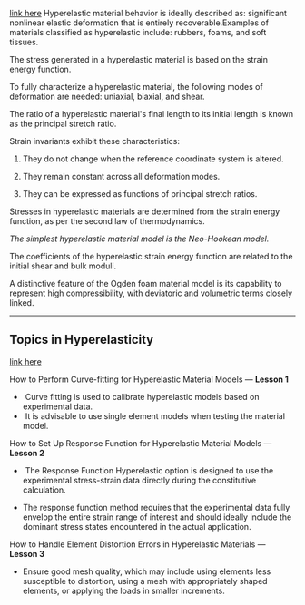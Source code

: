 [link here](https://innovationspace.ansys.com/product/hyperelasticity/)
Hyperelastic material behavior is ideally described as: significant nonlinear elastic deformation that is entirely recoverable.Examples of materials classified as hyperelastic include: rubbers, foams, and soft tissues.

The stress generated in a hyperelastic material is based on the strain energy function.

To fully characterize a hyperelastic material, the following modes of deformation are needed: uniaxial, biaxial, and shear.

The ratio of a hyperelastic material's final length to its initial length is known as the principal stretch ratio.

Strain invariants exhibit these characteristics:

1) They do not change when the reference coordinate system is altered.

2) They remain constant across all deformation modes.

3) They can be expressed as functions of principal stretch ratios.

Stresses in hyperelastic materials are determined from the strain energy function, as per the second law of thermodynamics.

*The simplest hyperelastic material model is the Neo-Hookean model.*

The coefficients of the hyperelastic strain energy function are related to the initial shear and bulk moduli.

A distinctive feature of the Ogden foam material model is its capability to represent high compressibility, with deviatoric and volumetric terms closely linked.

----
## Topics in Hyperelasticity
[link here](https://innovationspace.ansys.com/product/topics-in-hyperelasticity/)

How to Perform Curve-fitting for Hyperelastic Material Models — **Lesson 1**

-  Curve fitting is used to calibrate hyperelastic models based on experimental data.
-  It is advisable to use single element models when testing the material model.

How to Set Up Response Function for Hyperelastic Material Models — **Lesson 2**
-  The Response Function Hyperelastic option is designed to use the experimental stress-strain data directly during the constitutive calculation.

- The response function method requires that the experimental data fully envelop the entire strain range of interest and should ideally include the dominant stress states encountered in the actual application.

How to Handle Element Distortion Errors in Hyperelastic Materials — **Lesson 3**

- Ensure good mesh quality, which may include using elements less susceptible to distortion, using a mesh with appropriately shaped elements, or applying the loads in smaller increments.

